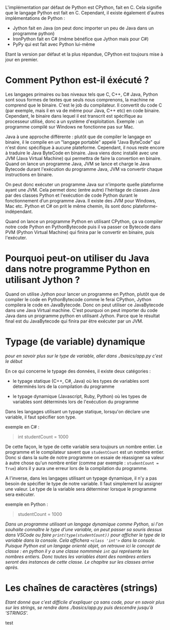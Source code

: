 L'implémentation par défaut de Python est CPython, fait en C. Cela signifie que le langage Python est fait en C. Cependant, il existe également d'autres implémentations de Python :


-   Jython fait en Java (on peut donc importer un peu de Java dans un programme python)
-   IronPython fait en C# (même bénéfice que Jython mais pour C#)
-   PyPy qui est fait avec Python lui-même

Etant la version par défaut et la plus répandue, CPython est toujours mise à jour en premier.

# Comment Python est-il éxécuté ?

Les langages primaires ou bas niveaux tels que C, C++, C# Java, Python sont sous formes de textes que seuls nous comprenons, la machine ne comprend que le binaire. C'est le job du compilateur. Il convertit du code C (par exemple, mais il en va de même pour Java, C++ etc) en code binaire. Cependant, le binaire dans lequel il est transcrit est spécifique au processeur utilisé, donc a un système d'exploitation. Exemple : un programme compilé sur Windows ne fonctionne pas sur Mac.

Java à une approche différente : plutôt que de compiler le langage en binaire, il le compile en un "langage portable" appelé "Java ByteCode" qui n'est donc spécifique à aucune plateforme. Cependant, il nous reste encore à traduire le Java ByteCode en binaire. Java viens donc installé avec une JVM (Java Virtual Machine) qui permettra de faire la convertion en binaire. Quand on lance un programme Java, JVM se lance et charge le Java Bytecode durant l'exécution du programme Java, JVM va convertir chaque instructions en binaire.

On peut donc exécuter un programme Java sur n'importe quelle plateforme ayant une JVM. Cela permet donc (entre autre) l'héritage de classes Java par des classes Python et l'exécution de code Python durant le fonctionnement d’un programme Java. Il existe des JVM pour Windows, Mac etc. Python et C# on prit le même chemin, ils sont donc plateforme-indépendant.

Quand on lance un programme Python en utilisant CPython, ça va compiler notre code Python en PythonBytecode puis il va passer ce Bytecode dans PVM (Python Virtual Machine) qui finira par le convertir en binaire, puis l'exécuter.

# Pourquoi peut-on utiliser du Java dans notre programme Python en utilisant Jython ?

Quand on utilise Jython pour lancer un programme en Python, plutôt que de compiler le code en PythonBytecode comme le ferai CPython, Jython compilera le code en JavaBytecode. Donc on peut utiliser ce JavaBytecode dans une Java Virtual machine. C'est pourquoi on peut importer du code Java dans un programme python en utilisant Jython. Parce que le résultat final est du JavaBytecode qui finira par être exécuter par un JVM.

# Typage (de variable) dynamique
*pour en savoir plus sur le type de variable, aller dans ./basics/app.py c'est le début*

En ce qui concerne le typage des données, il existe deux catégories :

- le typage statique (C++, C#, Java) où les types de variables sont déterminés lors de la compilation du programme

- le typage dynamique (Javascript, Ruby, Python) où les types de variables sont déterminés lors de l'exécution du programme

Dans les langages utilisant un typage statique, lorsqu'on déclare une variable, il faut spécifier son type.

exemple en C# :

> int studentCount = 1000

De cette façon, le type de cette variable sera toujours un nombre entier. Le programme et le compilateur savent que `studentCount` est un nombre entier. Donc si dans la suite de notre programme on essaie de réassigner sa valeur à autre chose qu'un nombre entier (comme par exemple : `studentCount = True`) alors il y aura une erreur lors de la compilation du programme. 

A l'inverse, dans les langages utilisant un typage dynamique, il n'y a pas besoin de spécifier le type de notre variable. Il faut simplement lui assigner une valeur. Le type de la variable sera déterminer lorsque le programme sera exécuter. 

exemple en Python : 

> studentCount = 1000

*Dans un programme utilisant un langage dynamique comme Python, si l'on souhaite connaître le type d'une variable, on peut passer sa souris dessus dans VSCode ou faire `print(type(studentCount))` pour afficher le type de la variable dans la console. Cela affichera `<class 'int'>` dans la console. Puisque Python est un langage orienté objet, on retrouve ici le concept de classe : en python il y a une classe nommmée `int` qui représente les nombres entiers. Donc toutes les variables étant des nombres entiers seront des instances de cette classe. Le chapitre sur les classes arrive après.*

# Les chaînes de caractères (strings)

*Etant donné que c'est difficile d'expliquer ça sans code, pour en savoir plus sur les strings, se rendre dans ./basics/app.py puis descendre jusqu'à 'STRINGS'.*

test









